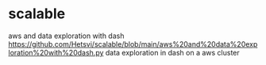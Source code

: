 # scalable

aws and data exploration with dash
https://github.com/Hetsvi/scalable/blob/main/aws%20and%20data%20exploration%20with%20dash.py
data exploration in dash on a aws cluster

